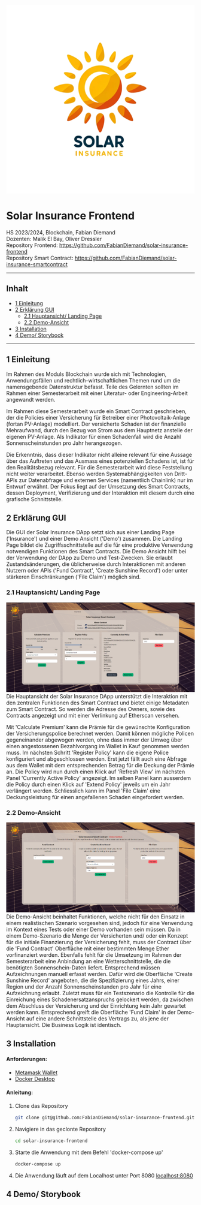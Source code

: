 ![Solar Insurance Logo](./img/logo_w_text.png)

# Solar Insurance Frontend

HS 2023/2024, Blockchain, Fabian Diemand  
Dozenten: Malik El Bay, Oliver Dressler  
Repository Frontend: https://github.com/FabianDiemand/solar-insurance-frontend  
Repository Smart Contract:  https://github.com/FabianDiemand/solar-insurance-smartcontract  

---

## Inhalt
* [1 Einleitung](#1-einleitung)
* [2 Erklärung GUI](#2-erklärung-gui)
  * [2.1 Hauptansicht/ Landing Page](#21-hauptansicht-landing-page)
  * [2.2 Demo-Ansicht](#22-demo-ansicht)
* [3 Installation](#3-installation)
* [4 Demo/ Storybook](#4-demo-storybook)

---

## 1 Einleitung
Im Rahmen des Moduls Blockchain wurde sich mit Technologien, Anwendungsfällen und rechtlich-wirtschaftlichen Themen rund um die namensgebende Datenstruktur befasst. Teile des Gelernten sollten im Rahmen einer Semesterarbeit mit einer Literatur- oder Engineering-Arbeit angewandt werden.

Im Rahmen diese Semesterarbeit wurde ein Smart Contract geschrieben, der die Policies einer Versicherung für Betreiber einer Photovoltaik-Anlage (fortan PV-Anlage) modelliert. Der versicherte Schaden ist der finanzielle Mehraufwand, durch den Bezug von Strom aus dem Hauptnetz anstelle der eigenen PV-Anlage. Als Indikator für einen Schadenfall wird die Anzahl Sonnenscheinstunden pro Jahr herangezogen.

Die Erkenntnis, dass dieser Indikator nicht alleine relevant für eine Aussage über das Auftreten und das Ausmass eines potenziellen Schadens ist, ist für den Realitätsbezug relevant. Für die Semesterarbeit wird diese Feststellung nicht weiter verarbeitet. Ebenso werden Systemabhängigkeiten von Dritt-APIs zur Datenabfrage und externen Services (namentlich Chainlink) nur im Entwurf erwähnt. Der Fokus liegt auf der Umsetzung des Smart Contracts, dessen Deployment, Verifizierung und der Interaktion mit diesem durch eine grafische Schnittstelle.

## 2 Erklärung GUI
Die GUI der Solar Insurance DApp setzt sich aus einer Landing Page ('Insurance') und einer Demo Ansicht ('Demo') zusammen. Die Landing Page bildet die Zugriffsschnittstelle auf die für eine produktive Verwendung notwendigen Funktionen des Smart Contracts. Die Demo Ansicht hilft bei der Verwendung der DApp zu Demo und Test-Zwecken. Sie erlaubt Zustandsänderungen, die üblicherweise durch Interaktionen mit anderen Nutzern oder APIs ('Fund Contract', 'Create Sunshine Record') oder unter stärkeren Einschränkungen ('File Claim') möglich sind.

### 2.1 Hauptansicht/ Landing Page
![Hauptansicht](./img/fe-main.png)
Die Hauptansicht der Solar Insurance DApp unterstützt die Interaktion mit den zentralen Funktionen des Smart Contract und bietet einige Metadaten zum Smart Contract. So werden die Adresse des Owners, sowie des Contracts angezeigt und mit einer Verlinkung auf Etherscan versehen.

Mit 'Calculate Premium' kann die Prämie für die gewünschte Konfiguration der Versicherungspolice berechnet werden. Damit können mögliche Policen gegeneinander abgewogen werden, ohne dass immer der Umweg über einen angestossenen Bezahlvorgang im Wallet in Kauf genommen werden muss. Im nächsten Schritt 'Register Policy' kann die eigene Police konfiguriert und abgeschlossen werden. Erst jetzt fällt auch eine Abfrage aus dem Wallet mit dem entsprechenden Betrag für die Deckung der Prämie an. Die Policy wird nun durch einen Klick auf 'Refresh View' im nächsten Panel 'Currently Active Policy' angezeigt. Im selben Panel kann ausserdem die Policy durch einen Klick auf 'Extend Policy' jeweils um ein Jahr verlängert werden. Schliesslich kann im Panel 'File Claim' eine Deckungsleistung für einen angefallenen Schaden eingefordert werden.

### 2.2 Demo-Ansicht
![Demoansicht](./img/fe-demo.png)
Die Demo-Ansicht beinhaltet Funktionen, welche nicht für den Einsatz in einem realistischen Szenario vorgesehen sind, jedoch für eine Verwendung im Kontext eines Tests oder einer Demo vorhanden sein müssen. Da in einem Demo-Szenario die Menge der Versicherten und/ oder ein Konzept für die initiale Finanzierung der Versicherung fehlt, muss der Contract über die 'Fund Contract' Oberfläche mit einer bestimmten Menge Ether vorfinanziert werden. Ebenfalls fehlt für die Umsetzung im Rahmen der Semesterarbeit eine Anbindung an eine Wetterschnittstelle, die die benötigten Sonnenschein-Daten liefert. Entsprechend müssen Aufzeichnungen manuell erfasst werden. Dafür wird die Oberfläche 'Create Sunshine Record' angeboten, die die Spezifizierung eines Jahrs, einer Region und der Anzahl Sonnenscheinstunden pro Jahr für eine Aufzeichnung erlaubt. Zuletzt muss für ein Testszenario die Kontrolle für die Einreichung eines Schadenersatzanspruchs gelockert werden, da zwischen dem Abschluss der Versicherung und der Einrichtung kein Jahr gewartet werden kann. Entsprechend greift die Oberfläche 'Fund Claim' in der Demo-Ansicht auf eine andere Schnittstelle des Vertrags zu, als jene der Hauptansicht. Die Business Logik ist identisch.

## 3 Installation
<!-- TODO Docker Compose Deployment umsetzen und erklären -->
#### Anforderungen:
- [Metamask Wallet](https://metamask.io/download/)
- [Docker Desktop](https://www.docker.com/products/docker-desktop/)

#### Anleitung:
1) Clone das Repository
   ```bash
   git clone git@github.com:FabianDiemand/solar-insurance-frontend.git
   ```
2) Navigiere in das geclonte Repository
   ```bash
   cd solar-insurance-frontend
   ```
3) Starte die Anwendung mit dem Befehl 'docker-compose up'
   ```bash
   docker-compose up
   ```
4) Die Anwendung läuft auf dem Localhost unter Port 8080 [localhost:8080](http://localhost:8080)

## 4 Demo/ Storybook
<!-- TODO Demo/ Storybook erstellen -->